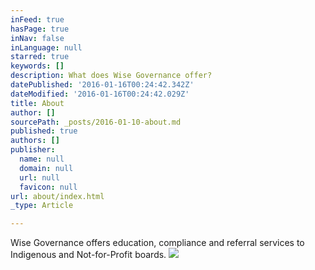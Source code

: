```yaml
---
inFeed: true
hasPage: true
inNav: false
inLanguage: null
starred: true
keywords: []
description: What does Wise Governance offer?
datePublished: '2016-01-16T00:24:42.342Z'
dateModified: '2016-01-16T00:24:42.029Z'
title: About
author: []
sourcePath: _posts/2016-01-10-about.md
published: true
authors: []
publisher:
  name: null
  domain: null
  url: null
  favicon: null
url: about/index.html
_type: Article

---
```

Wise Governance offers education, compliance and referral services to Indigenous and Not-for-Profit boards. ![](https://the-grid-user-content.s3-us-west-2.amazonaws.com/d4d7a2d7-a12c-4ac0-b2e1-55cde10d8fbe.jpg)